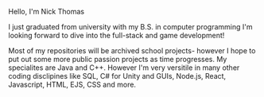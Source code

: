   Hello, I'm Nick Thomas
 
I just graduated from university with my B.S. in computer programming
I'm looking forward to dive into the full-stack and game development!

Most of my repositories will be archived school projects- however I hope to put out some more public passion projects as time progresses.
My specialites are Java and C++. However I'm very versitile in many other coding disclipines like SQL, C# for Unity and GUIs, Node.js, React, Javascript, HTML, EJS, CSS and more.
